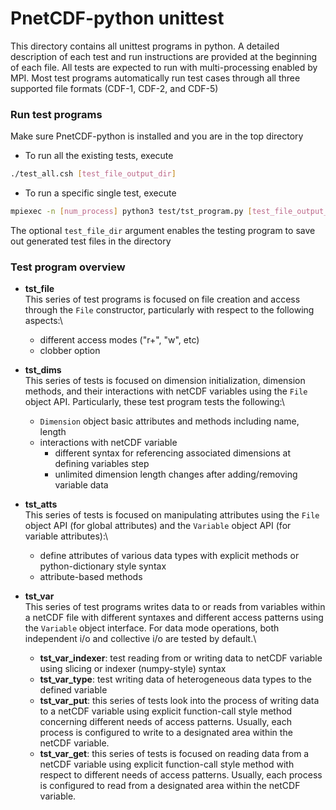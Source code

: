 # PnetCDF-python unittest
This directory contains all unittest programs in python. A detailed description of each test and run instructions are provided at the beginning of each file. All tests are expected to run with multi-processing enabled by MPI. Most test programs automatically run test cases through all three supported file formats (CDF-1, CDF-2, and CDF-5)

### Run test programs
Make sure PnetCDF-python is installed and you are in the top directory
* To run all the existing tests, execute 

```sh
./test_all.csh [test_file_output_dir]
```

* To run a specific single test, execute 

```sh
mpiexec -n [num_process] python3 test/tst_program.py [test_file_output_dir]
```

The optional `test_file_dir` argument enables the testing program to save out generated test files in the directory

### Test program overview
* **tst_file** \
 This series of test programs is focused on file creation and access through the `File` constructor, particularly with respect to the following aspects:\
    * different access modes ("r+", "w", etc)
    * clobber option

* **tst_dims** \
 This series of tests is focused on dimension initialization, dimension methods, and their interactions with netCDF variables using the `File` object API. Particularly, these test program tests the following:\
    * `Dimension` object basic attributes and methods including name, length
    * interactions with netCDF variable
        * different syntax for referencing associated dimensions at defining variables step
        * unlimited dimension length changes after adding/removing variable data

* **tst_atts** \
 This series of tests is focused on manipulating attributes using the `File` object API (for global attributes) and the `Variable` object API (for variable attributes):\
    * define attributes of various data types with explicit methods or python-dictionary style syntax
    * attribute-based methods

* **tst_var**\
 This series of test programs writes data to or reads from variables within a netCDF file with different syntaxes and different access patterns using the `Variable` object interface. For data mode operations, both independent i/o and collective i/o are tested by default.\
    * **tst_var_indexer**: test reading from or writing data to netCDF variable using slicing or indexer (numpy-style) syntax
    * **tst_var_type**: test writing data of heterogeneous data types to the defined variable 
    * **tst_var_put**: this series of tests look into the process of writing data to a netCDF variable using explicit function-call style method concerning different needs of access patterns. Usually, each process is configured to write to a designated area within the netCDF variable.
    * **tst_var_get**: this series of tests is focused on reading data from a netCDF variable using explicit function-call style method with respect to different needs of access patterns. Usually, each process is configured to read from a designated area within the netCDF variable.



